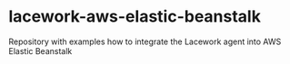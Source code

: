 # lacework-aws-elastic-beanstalk
Repository with examples how to integrate the Lacework agent into AWS Elastic Beanstalk
